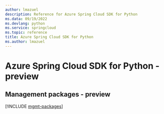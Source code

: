 ```yaml
---
author: lmazuel
description: Reference for Azure Spring Cloud SDK for Python
ms.data: 09/19/2022
ms.devlang: python
ms.service: springcloud
ms.topic: reference
title: Azure Spring Cloud SDK for Python
ms.author: lmazuel
---
```

# Azure Spring Cloud SDK for Python - preview

## Management packages - preview
[!INCLUDE [mgmt-packages](spring-cloud-mgmt-index.md)]
